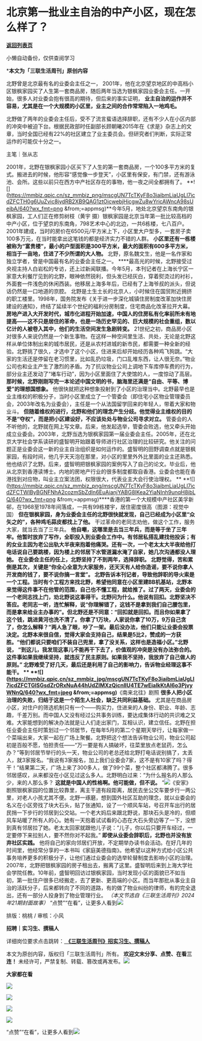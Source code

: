 # 北京第一批业主自治的中产小区，现在怎么样了？

[**返回列表页**](/gzh/三联生活周刊)

小懒自动备份，仅供查阅学习

***本文为「三联生活周刊」原创内容**

  
  

北野曾是北京最有名的业委会主任之一，
2001年，他在北京望京地区的中高档小区银枫家园买了人生第一套商品房，随后两年当选为银枫家园业委会主任。一开始，很多人对业委会抱有很高的期待，但后来的事实证明，
**业主自治的运作并不容易，尤其是在一个大规模的小区里，业主之间的合作常常陷入一地鸡毛。**

北野做了两年的业委会主任后，受不了流言蜚语选择辞职，还有不少人在小区内部的冲突中被迫下台。根据民政部时任副部长顾朝曦2015年在《求是》杂志上的文章，当时全国已经有22%的社区建立了业主委员会。但研究者们判断，实际正常运作的可能仅十分之一。

  
  

主笔｜张从志

2001年，北野在银枫家园小区买下了人生的第一套商品房，一个100多平方米的复式。搬进去的时候，他形容“感觉像一步登天”，小区里有保安，有门禁，还有游泳池、会所。这些以前只在西方中产社区存在的事物，他一夜之间全都拥有了。
**![](https://mmbiz.qpic.cn/sz_mmbiz_png/mscgUN7TcTKyF8o3iaibmLiaUgLl7icdZFCTH0g6UuZvic8jydRB2XB9QAG1ztOicwebjHicgwZu8wYricAWncA98sUeibA/640?wx_fmt=png
&from;=appmsg)**今年5月，地处北京望京东南角的银枫家园，工人们正在修剪树枝（黄宇
摄）银枫家园是北京当年第一批比较高档的中产小区，位于望京的东南角，798艺术中心的北边，一共6栋楼，七八百户。2001年建成，当时的房价在6500元/平方米上下，小区里大户型多，一套房子卖100多万元，在当时能拿出这笔钱的都是经济实力不错的人群。
**小区里还有一栋楼被称为“富贵楼”，最小的户型面积是300平方米，最大的面积有600多平方米，相当于一亩地，住进了不少所谓的大人物。**
北野，原名魏文生，他是一名作家和独立学者，曾是中国最有名的业委会主任之一。
****最高光的时候，北野接受过央视主持人白岩松的专访，还上过新闻联播。今年5月，本刊记者在上海长宁区一家意大利餐厅见到的北野，眼神依然锐利，但头发已经灰白，穿着熨烫过的衬衫，外面套一件浅色的休闲西装。他移居上海多年后，已经有了上海爷叔的派头，但说话仍然是一口地道的京腔。
北野是土生土长的北京人，小时候住在国贸附近拥挤的职工楼里。1998年，国务院发布《关于进一步深化城镇住房制度改革加快住房建设的通知》，终结了延续半个世纪的福利分房制度，住宅商品化改革拉开大幕。
**房地产进入大开发时代，城市化进程开始加速，中国人的住房私有化率前所未有地提高——这不只是居住的革命，也是一场历史罕见的、巨大规模的社会重组，数以亿计的人被卷入其中，他们的生活空间发生急剧转变。**
21世纪之初，商品房小区对很多人来说仍然是一个新生事物。在这样一种空间里生活、共处，无论是北野这样从单位体制出来的城市居民，还是从农村进城的新市民，都需要一种全新的经验。北野挑了很久，才选中了这个小区，住进来后却开始经历各种鸡飞狗跳。“大家的生活还是停留在老习惯里，比如乱扔垃圾，门口乱堆东西，让人很无奈。”物业公司也和业主产生了激烈的矛盾。为了抗议物业公司上调地下车库停车费的行为，部分业主还发动了“堵车行动”，因为小区里面住了大使馆的人，一度惊动了高层。
**那时候，北野刚刚写完一本论述中国文明的书，脑海里还满是“自由、平等、博爱”的理想国想象。**
他很快就把这种想象投射到了小区的治理当中。北野最早也是业主维权的积极分子，当时小区里成立了一个管委会（即住宅小区物业管理委员会，2003年改名为业委会），主任是一个从法国留学回来的年轻人，带着大家和物业斗。
**但随着维权的进行，北野和他们的理念产生分歧。他觉得业主维权的目的不是“夺权”，而是把小区建设好，不应该处处与物业公司寻求对立。**
管委会的人不听他的，北野就在网上写文章。后来，他发起选举，管委会败选，他又牵头开始成立业委会。2003年，北野当选为银枫家园第一届业委会主任。2005年，还在北京大学社会学系读研的盛智明开始跟着导师进行社区治理的比较研究。他关注的问题正是业委会这一新的业主自治组织是如何运作的。盛智明的田野调查点就是银枫家园，有段时间，他几乎天天泡在那里，对小区的里里外外比里面的业主还熟悉。他也结识了北野。后来，盛智明把银枫家园的案例写入了自己的论文。毕业后，他从北京到香港读博士。内地的房地产行业的很多制度都取自香港。业委会也能在香港找到对应物，叫业主立案法团，权限很大，代表业主大会行使治理权。
**
**![](https://mmbiz.qpic.cn/sz_mmbiz_png/mscgUN7TcTKyF8o3iaibmLiaUgLl7icdZFCTWIByBGNFNhA2cozmSbZdIn6EuAianjYABG8lKea2YiaNInh9unqH8ibLQ/640?wx_fmt=png
&from;=appmsg)****香港的第一个大规模中产社区美孚新邨，在1968至1978年间落成，一共有99栋楼宇，居住密度很高（图源：视觉中国）
**但在银枫家园，身为业委会主任的北野很快就发现，自己已经成为小区里“众矢之的”，各种鸡毛蒜皮都找上了他。**
干过革命的老同志劝他，做这个工作，服务大家，就当去当了三年兵。
****他自嘲，这哪里是去当三年兵，而是等于坐了三年牢。他暂时放弃了写作，全职投入到业委会工作中。有邻居私搭乱建找他投诉；有的女业主因为老公出轨大半夜来抱着他痛哭。还有一次，一个老太太大半夜给他打电话说自己要跳楼，因为楼上的邻居下水管道漏水淹了自家，她几次沟通都没人理她。
在业委会主任的任上，北野坚持了不到两年，选择辞职。
**北野觉得，苦和累倒是其次，关键是“你全心全意为大家服务，还天天有人给你造谣，要不说你拿人开发商的钱了，要不说你搞一言堂”。**
北野告诉本刊记者，导致他辞职的导火索是一个工程。当时有个工程方来找北野，希望他同意在小区里建BB机基站，北野本来觉得这件事不在他管的范围，自己也不懂工程，就给推了。过了两天，业委会的一个老同志找上门，劝北野说这事得干。北野问为什么。他说有回扣。北野坚决不答应。老同志一听，连忙解释，说“你理解错了，这钱不是拿到我们自己腰包里，而是拿来给业主办事的”。但北野还是不同意：“回扣就是回扣。而且你如果拿了这个钱，跳进黄河也洗不清了。你拿了1万块，人家说你拿了10万，9万自己贪了，你怎么解释？”两人急了眼，吵了一架。最后没办法，他们只能让业委会投票决定。北野本来很自信，觉得大家会支持自己，结果是5比2，赞成的一方获胜。“他们都说只要咱们不装自己兜里，拿了没关系，这样也是造福小区。”北野说，
**“到这儿，我发现这事儿不能再干下去了，价值观的冲突是没有办法弥合的。这件事如果我继续坚持，就违反了民主原则。如果我不坚持，我放弃了自己做人的原则。”**
北野难受了好几天，最后还是利用了自己的影响力，告诉物业经理这事不能干。 **
**![](https://mmbiz.qpic.cn/sz_mmbiz_jpg/mscgUN7TcTKyF8o3iaibmLiaUgLl7icdZFCTGlSGsdZrORxNuA44hUdZlMXzQicnIlU4TE7wEiaIkKtAl6o3PjvyWNnQ/640?wx_fmt=jpeg
&from;=appmsg)****《南来北往》剧照 **很多人把小区治理的失败，归结于这是一个陌生人社会，缺乏共同利益基础。**
尤其是在商品房小区，对住户的筛选机制只有一个——购买力，住进来的人身份、职业、年龄、志趣，千差万别。而中国人又没有经过公共事务训练，要达成集体行动的共识难之又难。大家能想到的解决办法就是让人们走出家门，互相认识，建立信任。北野在担任业委会主任时策划过一个邻居节，在每年5月的第二个星期天举行，让每家做一个菜端出来，大家一起在广场上聚餐。北野把这个想法告诉物业公司，物业公司起初是百般不愿，怕担责任——“万一要是有人搞破坏，往菜里放点老鼠药，怎么办？”等到邻居节举行的头一天，物业公司的老总还给北野打电话说别搞了，太丢人，就3家报名。“我说有3家报名，加上我们业委会7家，这不是有10家了吗？得干！”结果第二天，广场上来了300多人，做了99个菜，整个社区都沸腾了。很多邻居感叹，从来都没在小区见过这么多人。北野明白过来：“为什么报名的人那么少，来的人那么多？
**这就是中国人的性格啊。他可能做，但不说。**
”![](https://mmbiz.qpic.cn/mmbiz_jpg/c2Sib3Mp7pOODFErF3uHNzwKnqBm1S6F4icFI35GHk5bkzNibkQURmOfRuvribtDNofB3eUMtVT49nNAz8WzPvkYfQ/640?wx_fmt=jpeg&from;=appmsg)《安家》剧照银枫家园的位置比较靠里，离主干道有段距离，居民去坐公交车要步行一两公里，对老人小孩尤其不便。北野一琢磨，想到国外社区互助的理念，就以业委会的名义在小区旁找了块大石头，贴了张通知，设了一个顺风车站，号召开车出行的居民捎一下步行的邻居到公交站。一个老大妈后来跟北野说，那块石头是冷的，但顺风车站暖了所有人的心。她有一天抱着试试看的心态在大石头旁边等了一下，没想到真有邻居拉了她。老太太回家就跟他儿子说：“儿子，你以后只要开车经过，一定要停下来拉别人，要不然你对不起我。”
**即使从业委会辞职后，北野也并没有放弃社区实践。**
他将自己的家向邻居们开放，不定期举办读书会活动。在好几年的时间里，他经常分享的一本书叫《家庭美德指南》。他希望以这种方式给小区公共事务培养更多的积极分子，让他们通过业委会的选举轮替制度去影响小区的治理。2007年，北野把银枫家园的房子租出去，搬离了这里。盛智明后来到上海大学社会学院任教。10年前，盛智明回访过银枫家园，当时发现小区的面貌已不如当初，第一批住户很多已经搬走，去了更新、更高端的小区。而当年那批从事业主自治的活跃分子，后来都转向了不同的道路，有的做了物业纠纷的律师，有的完全退出，还有一部分人投身到了物业管理行业。
_（本文节选自《三联生活周刊》2024年21期封面故事）_
“点赞”“在看”，让更多人看到![](https://mmbiz.qpic.cn/mmbiz_gif/c2Sib3Mp7pON9hkSZwdTibRHNZSMPyiapUCHJwlyoZVBC3SfmPmF0VKjkm3NiaToQloHFJ6icyicqZnqgXp6pSQJt5gg/640?wx_fmt=gif&from;=appmsg&wxfrom;=5&wx;_lazy=1&tp;=webp)  
  
  
  
  
  

排版：桃桃 / 审核：小风

  
 **招聘｜实习生、撰稿人**  

详细岗位要求点击跳转：[
**《三联生活周刊》招实习生、撰稿人**](http://mp.weixin.qq.com/s?__biz=MTc5MTU3NTYyMQ==&mid=2651136871&idx=3&sn=f1c0777fe9d31881e5dfca68ebc2937f&chksm=5907324d6e70bb5b3546dfe1c7b31b5fe05664bebbf36356ba9a1a352e0678444cad62875ad4&scene=21#wechat_redirect)

本文为原创内容，版权归「三联生活周刊」所有。 **欢迎文末分享、点赞、在看三连！**
未经许可，严禁复制、转载、篡改或再发布。![](https://mmbiz.qpic.cn/sz_mmbiz_png/Gg7Qtoh7Aic9ZTmAdCc80b4nD7xicgPt863QWU7oNswDx19XrjfTtSl8QwatY2EEZGuNd1WRRiapDZjcDhTnNYmBg/640?wx_fmt=other&wxfrom;=5&wx;_lazy=1&wx;_co=1&retryload;=1&tp;=webp)

 **大家都在看**

  
[![](https://mmbiz.qpic.cn/mmbiz_jpg/c2Sib3Mp7pOM8tTFO81dH97W7iaEJVVx6PJjsZBu8xdoicR6ePWEUFaIZTrpn2W2GIBXrria7ptXkOSdS1frr1DcIQ/640?wx_fmt=other&from;=appmsg&wxfrom;=5&wx;_lazy=1&wx;_co=1&tp;=webp)](http://mp.weixin.qq.com/s?__biz=MTc5MTU3NTYyMQ==&mid=2651391206&idx=1&sn=49f6ac33eeaa30f436ef73bad54cccd2&chksm=590b15cc6e7c9cda12137ac5d693fc63fb5e97a2126565b136e22b9cdb237b84a2450e692e71&scene=21#wechat_redirect)

[![](https://mmbiz.qpic.cn/mmbiz_jpg/c2Sib3Mp7pOMrloTx3xrT0kKLiciaSGM8YibYdrtNj8SAet38ZIttbGQdAXwRkacsXnKuGUJjhia6AHHVibialCqxY63g/640?wx_fmt=other&from;=appmsg&wxfrom;=5&wx;_lazy=1&wx;_co=1&tp;=webp)](http://mp.weixin.qq.com/s?__biz=MTc5MTU3NTYyMQ==&mid=2651392603&idx=1&sn=dacd45056f10c75f37a72b4b35c89ecb&chksm=590b1b716e7c9267719af38ecb93ae9184cebb6e2a86897dd75bb13e29523d3bfcd373e728cf&scene=21#wechat_redirect)

  
![](https://mmbiz.qpic.cn/sz_mmbiz_png/Gg7Qtoh7Aic9ZTmAdCc80b4nD7xicgPt86k1kgpU51hWCHjV92ryhVW35PLCvLhxLw9XDhXjgeDyZhHSx5EbRcfg/640?wx_fmt=other&wxfrom;=5&wx;_lazy=1&wx;_co=1&retryload;=1&tp;=webp)  

[![](https://mmbiz.qpic.cn/mmbiz_jpg/c2Sib3Mp7pOM8tTFO81dH97W7iaEJVVx6Pot2cbYdu5735qFtjQiboAicL6fXOU4cNQzp3ia5rEYia8tKOsSms2t1WJQ/640?wx_fmt=other&from;=appmsg&wxfrom;=5&wx;_lazy=1&wx;_co=1&tp;=webp)]()

  
  
“点赞”“在看”，让更多人看到![](https://mmbiz.qpic.cn/mmbiz_gif/c2Sib3Mp7pON9hkSZwdTibRHNZSMPyiapUCHJwlyoZVBC3SfmPmF0VKjkm3NiaToQloHFJ6icyicqZnqgXp6pSQJt5gg/640?wx_fmt=gif&from;=appmsg&wxfrom;=5&wx;_lazy=1&tp;=webp)

